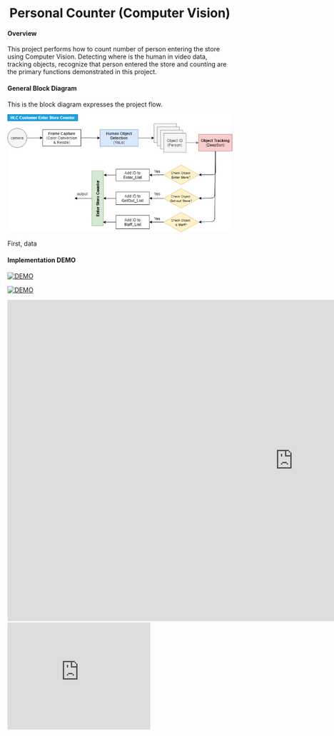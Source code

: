 <h1 align="center">
  Personal Counter (Computer Vision)
</h1>


#### Overview

This project performs how to count number of person entering the store using Computer Vision. Detecting where is the human in video data, tracking objects, recognize that person entered the store and counting are the primary functions demonstrated in this project.

#### General Block Diagram

This is the block diagram expresses the project flow.

<img src="https://github.com/carfirst125/portfolio/blob/main/cv_person_counter/image/cv_person_counter_BlockDiagram.png?raw=true"/>

First, data

#### Implementation DEMO



[![DEMO](https://img.youtube.com/vi/oYkED5rL1X8/mqdefault.jpg)](https://youtu.be/oYkED5rL1X8)



[![DEMO](https://img.youtube.com/vi/oYkED5rL1X8/sddefault.jpg)](https://youtu.be/oYkED5rL1X8)




<iframe width="1280" height="720" src="https://youtu.be/oYkED5rL1X8" frameborder="0" allow="accelerometer; autoplay; encrypted-media; gyroscope; picture-in-picture" allowfullscreen></iframe>

<iframe
    width="320"
    height="240"
    src="https://youtu.be/oYkED5rL1X8"
    frameborder="0"
    allow="autoplay; encrypted-media"
    allowfullscreen
>
</iframe>
